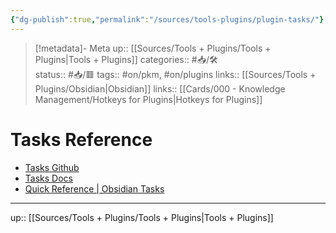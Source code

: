 ```yaml
---
{"dg-publish":true,"permalink":"/sources/tools-plugins/plugin-tasks/"}
---
```


 
> [!metadata]- Meta
> up:: [[Sources/Tools + Plugins/Tools + Plugins\|Tools + Plugins]]
> categories:: #📥/🛠  
> status:: #📥/🟥
> tags::  #on/pkm, #on/plugins 
> links:: [[Sources/Tools + Plugins/Obsidian\|Obsidian]]
> links:: [[Cards/000 - Knowledge Management/Hotkeys for Plugins\|Hotkeys for Plugins]]

# Tasks Reference

- [Tasks Github](https://github.com/obsidian-tasks-group/obsidian-tasks)
- [Tasks Docs](https://obsidian-tasks-group.github.io/obsidian-tasks/)
- [Quick Reference | Obsidian Tasks](https://obsidian-tasks-group.github.io/obsidian-tasks/quick-reference/)

---
up:: [[Sources/Tools + Plugins/Tools + Plugins\|Tools + Plugins]]
